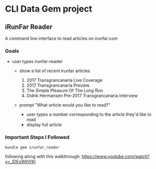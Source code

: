 # CLI Data Gem project

## iRunFar Reader
A command line interface to read articles on irunfar.com

### Goals
* user types irunfar-reader
  * show a list of recent irunfar articles

    1. 2017 Transgrancanaria Live Coverage
    2. 2017 Transgrancanaria Preview
    3. The Simple Pleasure Of The Long Run
    4. Didrik Hermansen Pre-2017 Transgrancanaria Interview

  * prompt "What article would you like to read?"
    * user types a number corresponding to the article they'd like to read
    * display full article

### Important Steps I Followed
`bundle gem irunfar_reader`

following along with this walkthrough: https://www.youtube.com/watch?v=_lDExWIhYKI


